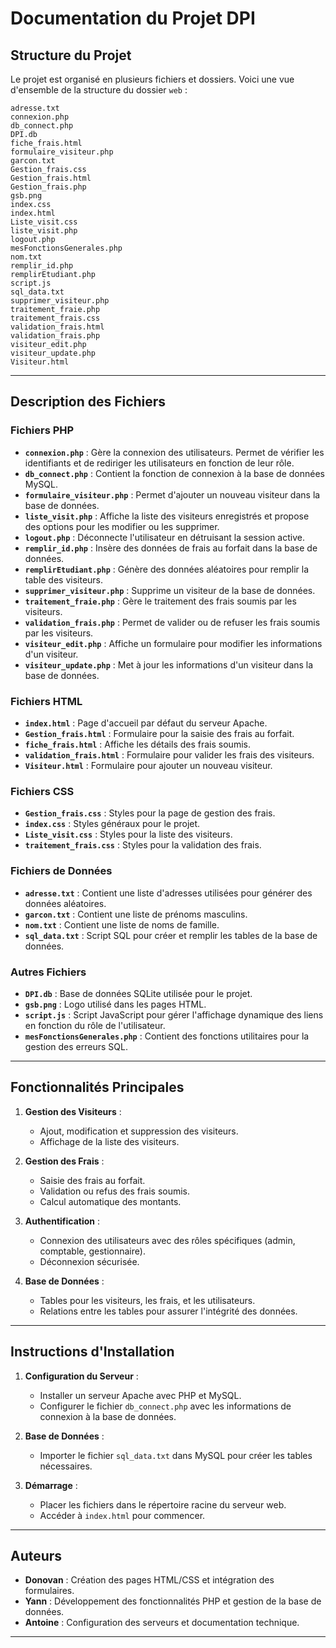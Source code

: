 # Documentation du Projet DPI

## Structure du Projet

Le projet est organisé en plusieurs fichiers et dossiers. Voici une vue d'ensemble de la structure du dossier `web` :

```
adresse.txt
connexion.php
db_connect.php
DPI.db
fiche_frais.html
formulaire_visiteur.php
garcon.txt
Gestion_frais.css
Gestion_frais.html
Gestion_frais.php
gsb.png
index.css
index.html
Liste_visit.css
liste_visit.php
logout.php
mesFonctionsGenerales.php
nom.txt
remplir_id.php
remplirEtudiant.php
script.js
sql_data.txt
supprimer_visiteur.php
traitement_fraie.php
traitement_frais.css
validation_frais.html
validation_frais.php
visiteur_edit.php
visiteur_update.php
Visiteur.html
```

---

## Description des Fichiers

### Fichiers PHP

- **`connexion.php`** : Gère la connexion des utilisateurs. Permet de vérifier les identifiants et de rediriger les utilisateurs en fonction de leur rôle.
- **`db_connect.php`** : Contient la fonction de connexion à la base de données MySQL.
- **`formulaire_visiteur.php`** : Permet d'ajouter un nouveau visiteur dans la base de données.
- **`liste_visit.php`** : Affiche la liste des visiteurs enregistrés et propose des options pour les modifier ou les supprimer.
- **`logout.php`** : Déconnecte l'utilisateur en détruisant la session active.
- **`remplir_id.php`** : Insère des données de frais au forfait dans la base de données.
- **`remplirEtudiant.php`** : Génère des données aléatoires pour remplir la table des visiteurs.
- **`supprimer_visiteur.php`** : Supprime un visiteur de la base de données.
- **`traitement_fraie.php`** : Gère le traitement des frais soumis par les visiteurs.
- **`validation_frais.php`** : Permet de valider ou de refuser les frais soumis par les visiteurs.
- **`visiteur_edit.php`** : Affiche un formulaire pour modifier les informations d'un visiteur.
- **`visiteur_update.php`** : Met à jour les informations d'un visiteur dans la base de données.

### Fichiers HTML

- **`index.html`** : Page d'accueil par défaut du serveur Apache.
- **`Gestion_frais.html`** : Formulaire pour la saisie des frais au forfait.
- **`fiche_frais.html`** : Affiche les détails des frais soumis.
- **`validation_frais.html`** : Formulaire pour valider les frais des visiteurs.
- **`Visiteur.html`** : Formulaire pour ajouter un nouveau visiteur.

### Fichiers CSS

- **`Gestion_frais.css`** : Styles pour la page de gestion des frais.
- **`index.css`** : Styles généraux pour le projet.
- **`Liste_visit.css`** : Styles pour la liste des visiteurs.
- **`traitement_frais.css`** : Styles pour la validation des frais.

### Fichiers de Données

- **`adresse.txt`** : Contient une liste d'adresses utilisées pour générer des données aléatoires.
- **`garcon.txt`** : Contient une liste de prénoms masculins.
- **`nom.txt`** : Contient une liste de noms de famille.
- **`sql_data.txt`** : Script SQL pour créer et remplir les tables de la base de données.

### Autres Fichiers

- **`DPI.db`** : Base de données SQLite utilisée pour le projet.
- **`gsb.png`** : Logo utilisé dans les pages HTML.
- **`script.js`** : Script JavaScript pour gérer l'affichage dynamique des liens en fonction du rôle de l'utilisateur.
- **`mesFonctionsGenerales.php`** : Contient des fonctions utilitaires pour la gestion des erreurs SQL.

---

## Fonctionnalités Principales

1. **Gestion des Visiteurs** :
    - Ajout, modification et suppression des visiteurs.
    - Affichage de la liste des visiteurs.

2. **Gestion des Frais** :
    - Saisie des frais au forfait.
    - Validation ou refus des frais soumis.
    - Calcul automatique des montants.

3. **Authentification** :
    - Connexion des utilisateurs avec des rôles spécifiques (admin, comptable, gestionnaire).
    - Déconnexion sécurisée.

4. **Base de Données** :
    - Tables pour les visiteurs, les frais, et les utilisateurs.
    - Relations entre les tables pour assurer l'intégrité des données.

---

## Instructions d'Installation

1. **Configuration du Serveur** :
    - Installer un serveur Apache avec PHP et MySQL.
    - Configurer le fichier `db_connect.php` avec les informations de connexion à la base de données.

2. **Base de Données** :
    - Importer le fichier `sql_data.txt` dans MySQL pour créer les tables nécessaires.

3. **Démarrage** :
    - Placer les fichiers dans le répertoire racine du serveur web.
    - Accéder à `index.html` pour commencer.

---

## Auteurs

- **Donovan** : Création des pages HTML/CSS et intégration des formulaires.
- **Yann** : Développement des fonctionnalités PHP et gestion de la base de données.
- **Antoine** : Configuration des serveurs et documentation technique.

---  